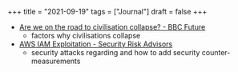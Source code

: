 +++
title = "2021-09-19"
tags = ["Journal"]
draft = false
+++

-   [Are we on the road to civilisation collapse? - BBC Future](https://www.bbc.com/future/article/20190218-are-we-on-the-road-to-civilisation-collapse)
    -   factors why civilisations collapse
-   [AWS IAM Exploitation - Security Risk Advisors](https://sra.io/blog/aws-iam-exploitation/)
    -   security attacks regarding and how to add security counter-measurements